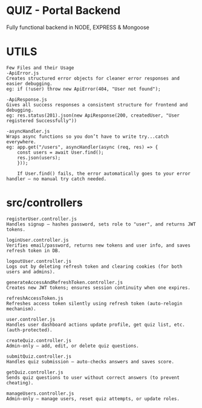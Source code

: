 # QUIZ - Portal Backend
Fully functional backend in NODE, EXPRESS & Mongoose


# UTILS 
    Few Files and their Usage
    -ApiError.js 
    Creates structured error objects for cleaner error responses and easier debugging.
    eg: if (!user) throw new ApiError(404, "User not found");

    -ApiResponse.js
    Gives all success responses a consistent structure for frontend and debugging.
    eg: res.status(201).json(new ApiResponse(200, createdUser, "User registered Successfully"))

    -asyncHandler.js
    Wraps async functions so you don’t have to write try...catch everywhere.
    eg: app.get("/users", asyncHandler(async (req, res) => {
        const users = await User.find();
        res.json(users);
        }));

        If User.find() fails, the error automatically goes to your error handler — no manual try catch needed.


# src/controllers

    registerUser.controller.js	
    Handles signup — hashes password, sets role to "user", and returns JWT tokens.

    loginUser.controller.js	
    Verifies email/password, returns new tokens and user info, and saves refresh token in DB.

    logoutUser.controller.js
    Logs out by deleting refresh token and clearing cookies (for both users and admins).

    generateAccessAndRefreshToken.controller.js	
    Creates new JWT tokens; ensures session continuity when one expires.

    refreshAccessToken.js	
    Refreshes access token silently using refresh token (auto-relogin mechanism).

    user.controller.js	
    Handles user dashboard actions update profile, get quiz list, etc. (auth-protected).

    createQuiz.controller.js	
    Admin-only — add, edit, or delete quiz questions.

    submitQuiz.controller.js	
    Handles quiz submission — auto-checks answers and saves score.

    getQuiz.controller.js	
    Sends quiz questions to user without correct answers (to prevent cheating).

    manageUsers.controller.js	
    Admin-only — manage users, reset quiz attempts, or update roles.
